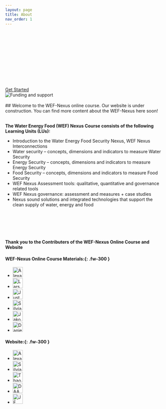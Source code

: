 ```yaml
---
layout: page
title: About
nav_order: 1
---
```


<!-- Bootstrap Static Header -->
<div style="background: url(/wef-nexus-online-course/assets/220325_THK_WEF_Nexus_Webheader.jpg); background-size: cover;" class="jumbotron bg-cover text-white">
    <div class="container py-5 text-center">
        <h1 class="display-4 font-weight-bold"> <br>
          <br>
          <br>
        <br> </h1>
        <a href="https://waterbender231.github.io/wef-nexus-online-course/introduction/" role="button" class="btn btn-primary px-5">Get Started</a>
    </div>
</div>


<img src="/wef-nexus-online-course/assets/supported.jpg" alt="Funding and support">
<br/> <br/>
## Welcome 
to the WEF-Nexus online course. Our website is under construction. You can find more content about the WEF-Nexus here soon! 
<br/> <br/>



**The Water Energy Food (WEF) Nexus Course consists of the following Learning Units (LUs):**

- Introduction to the Water Energy Food Security Nexus, WEF Nexus Interconnections
- Water security – concepts, dimensions and indicators to measure Water Security
- Energy Security – concepts, dimensions and indicators to measure Energy Security
- Food Security – concepts, dimensions and indicators to measure Food Security
- WEF Nexus Assessment tools: qualitative, quantitative and governance related tools
- WEF Nexus governance: assessment and measures + case studies
- Nexus sound solutions and integrated technologies that support the clean supply of water, energy and food

<br/> <br/>
<br/> <br/>

#### **Thank you to the Contributers of the WEF-Nexus Online Course and Website**
#### **WEF-Nexus Online Course Materials:**{: .fw-300 }
<ul class="list-style-none">
<li class="d-inline-block mr-1"> <a href="https://www.th-koeln.de/personen/alexandra.nauditt/"><img src="https://www.th-koeln.de/pseimg/568a6307a083b51fb3e3c6375bd20a894d817e11.png" width="32" height="32" alt="Alexandra Nauditt"></a></li>
<li class="d-inline-block mr-1"> <a href="https://www.th-koeln.de/personen/lars.ribbe/"><img src="https://www.th-koeln.de/pseimg/0f80822b8435059013c7d78225da1d56060405ab.png" width="32" height="32" alt="Lars Ribbe"></a></li>
<li class="d-inline-block mr-1"> <a href="https://www.th-koeln.de/personen/justyna.sycz/"><img src="https://watersecurity.info/wp-content/uploads/2019/05/WSCC19_JustynaSycz.jpg" width="32" height="32" alt="Justyna Sycz"></a></li>
<li class="d-inline-block mr-1"> <a href="https://www.linkedin.com/in/silvia-marie-krautzik-61202a132/"><img src="/wef-nexus-online-course/assets/sk_profile.jpg" width="32" height="32" alt="Silvia Krautzik"></a></li>
<li class="d-inline-block mr-1"> <a href="https://www.linkedin.com/in/jakob-schmid-1a9331172/"><img src="https://media-exp1.licdn.com/dms/image/C4D03AQGGmKeQGAmqBA/profile-displayphoto-shrink_400_400/0/1633425413307?e=1652918400&v=beta&t=JheuMuTVhMUKr2rACq21dMpLXhk0j80nPySnEWQHrVU" width="32" height="32" alt="Jakob Schmid"></a></li>
<li class="d-inline-block mr-1"> <a href="https://www.linkedin.com/in/daniel-knopp-baa16514a/"><img src="/wef-nexus-online-course/assets/default_contributor.png" width="32" height="32" alt="Daniel Knopp"></a>
</li>
</ul>

#### **Website:**{: .fw-300 }
<ul class="list-style-none">
<li class="d-inline-block mr-1"> <a href="https://www.th-koeln.de/personen/alexandra.nauditt/"><img src="https://www.th-koeln.de/pseimg/568a6307a083b51fb3e3c6375bd20a894d817e11.png" width="32" height="32" alt="Alexandra Nauditt"></a></li>
<li class="d-inline-block mr-1"> <a href="https://www.linkedin.com/in/silvia-marie-krautzik-61202a132/"><img src="/wef-nexus-online-course/assets/sk_profile.jpg" width="32" height="32" alt="Silvia Krautzik"></a></li>
<li class="d-inline-block mr-1"> <a href="https://www.linkedin.com/in/thao-trinh-53a650188/"><img src="https://media-exp1.licdn.com/dms/image/C4E03AQGCcWZbKwDjjA/profile-displayphoto-shrink_400_400/0/1647439778091?e=1652918400&v=beta&t=T-oNmO6xJS9XkuKeHodhj85F8uPWSuedFeVMI8oP460" width="32" height="32" alt="Thao Trinh"></a>
</li>
<li class="d-inline-block mr-1"> <a href="https://www.daad.de/de/"><img src="/wef-nexus-online-course/assets/DAADLogo.jpg" width="32" height="32" alt="DAAD"></a></li>
<li class="d-inline-block mr-1"> <a href="http://www.jf-gestaltung.de/"><img src="/wef-nexus-online-course/assets/default_contributor.png" width="32" height="32" alt="JF Gestaltung"></a></li>
</ul>
